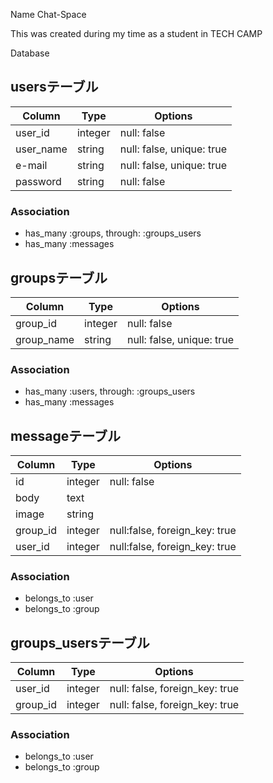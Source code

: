 Name
Chat-Space

This was created during my time as a student in TECH CAMP


Database
## usersテーブル

|Column|Type|Options|
|------|----|-------|
|user_id|integer|null: false|
|user_name|string|null: false, unique: true|
|e-mail|string|null: false, unique: true|
|password|string|null: false|

### Association
- has_many :groups, through: :groups_users
- has_many :messages

## groupsテーブル

|Column|Type|Options|
|------|----|-------|
|group_id|integer|null: false|
|group_name|string|null: false, unique: true|

### Association
- has_many :users, through: :groups_users
- has_many :messages

## messageテーブル

|Column|Type|Options|
|------|----|-------|
|id|integer|null: false|
|body|text||
|image|string||
|group_id|integer|null:false, foreign_key: true|
|user_id|integer|null:false, foreign_key: true|

### Association
- belongs_to :user
- belongs_to :group

## groups_usersテーブル

|Column|Type|Options|
|------|----|-------|
|user_id|integer|null: false, foreign_key: true|
|group_id|integer|null: false, foreign_key: true|

### Association
- belongs_to :user
- belongs_to :group
